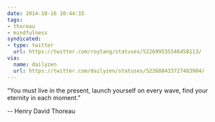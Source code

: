 ```yaml
---
date: 2014-10-16 10:44:15
tags:
- thoreau
- mindfulness
syndicated:
- type: twitter
  url: https://twitter.com/roytang/statuses/522699535546458113/
via:
  name: dailyzen
  url: https://twitter.com/dailyzen/statuses/522688433727483904/
---
```


“You must live in the present, launch yourself on every wave, find your eternity in each moment.”

-- Henry David Thoreau
